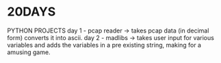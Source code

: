 # 20DAYS
PYTHON PROJECTS
day 1 - pcap reader 
      -> takes pcap data (in decimal form) converts it into ascii.
day 2 - madlibs
      -> takes user input for various variables and adds the variables in a pre existing string, making for a amusing game.
